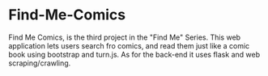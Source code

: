 # Find-Me-Comics
Find Me Comics, is the third project in the "Find Me" Series. This web application lets users search fro comics, and read them just like a comic book using bootstrap and turn.js. As for the back-end it uses flask and web scraping/crawling. 

